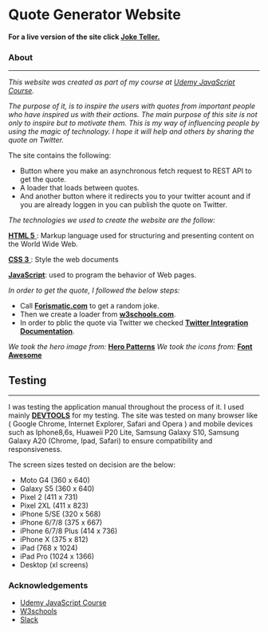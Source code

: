 # Quote Generator Website

**For a live version of the site click <a href="https://edshuli.github.io/jokeTeller/">Joke Teller.</a>**

### About
<hr>

*This website was created as part of my course at <a href="https://www.udemy.com/?utm_source=bing-brand&utm_medium=udemyads&utm_campaign=BG-Brand-Udemy_la.EN_cc.ROW&utm_term=_._ag_1219358808134939_._ad__._de_c_._dm__._pl__._ti_kwd-76210237821084_._li_2484_._pd__._&utm_term=_._pd__._kw_udemy%2B_._&matchtype=e&msclkid=a8cb22e88b6e14c02a4b7d3f06cd0006">Udemy JavaScript Course</a>.*

*The purpose of it, is to inspire the users with quotes from important people who have inspired us with their actions. The main purpose of this site is not only to inspire but to motivate them.  This is my way of influencing people by using the magic of technology. I hope it will help and others by sharing the quote on Twitter.*

The site contains the following:

* Button where you make an asynchronous fetch request to REST API to get the quote.
* A loader that loads between quotes.
* And another button where it redirects you to your twitter acount and if you are already loggen in you can publish the quote on Twitter.

*The technologies we used to create the website are the follow:*

<a href="https://dev.w3.org/html5/html-author/"> **HTML 5** </a> : Markup language used for structuring and presenting content on the World Wide Web.

<a href="https://jigsaw.w3.org/css-validator/Email.html"> **CSS 3** </a>: Style the web documents

<a href="https://en.wikipedia.org/wiki/JavaScript">**JavaScript**</a>: used to program the behavior of Web pages.

*In order to get the quote, I followed the below steps:* 

* Call <a href="https://forismatic.com/en/api/">**Forismatic.com**</a> to get a random joke.
* Then we create a loader from  <a href="https://www.w3schools.com/howto/howto_css_loader.asp">**w3schools.com**</a>.
* In order to pblic the quote via Twitter we checked <a href="https://developer.twitter.com/en/docs/twitter-for-websites/tweet-button/guides/web-intent">**Twitter Integration Documentation**</a>.

*We took the hero image from:* <a href="https://www.heropatterns.com/">**Hero Patterns**</a>
*We took the icons from:* <a href="https://fontawesome.com/icons?d=gallery&q=close&m=free">**Font Awesome**</a>

## Testing
<hr>

I was testing the application manual throughout the process of it.
I used mainly <a href="https://developers.google.com/web/tools/chrome-devtools/">**DEVTOOLS**</a> for my testing. The site was tested on many browser like ( Google Chrome,
Internet Explorer, Safari and Opera ) and mobile devices such as Iphone8,6s, Huaweii P20 Lite, Samsung Galaxy S10, Samsung Galaxy A20 (Chrome, Ipad, Safari) to ensure compatibility and responsiveness.

The screen sizes tested on decision are the below:

* Moto G4 (360 x 640)
* Galaxy S5 (360 x 640)
* Pixel 2  (411 x 731)
* Pixel 2XL (411 x 823)
* iPhone 5/SE (320 x 568)
* iPhone 6/7/8 (375 x 667)
* iPhone 6/7/8 Plus (414 x 736)
* iPhone X (375 x 812)
* iPad (768 x 1024)
* iPad Pro (1024 x 1366)
* Desktop (xl screens)


### Acknowledgements 

* <a href="https://www.udemy.com/?utm_source=bing-brand&utm_medium=udemyads&utm_campaign=BG-Brand-Udemy_la.EN_cc.ROW&utm_term=_._ag_1219358808134939_._ad__._de_c_._dm__._pl__._ti_kwd-76210237821084_._li_2484_._pd__._&utm_term=_._pd__._kw_udemy%2B_._&matchtype=e&msclkid=a8cb22e88b6e14c02a4b7d3f06cd0006">Udemy JavaScript Course</a>
* <a href="https://www.w3schools.com/">W3schools</a>
* <a href="https://slack.com/intl/en-nl/">Slack</a>
